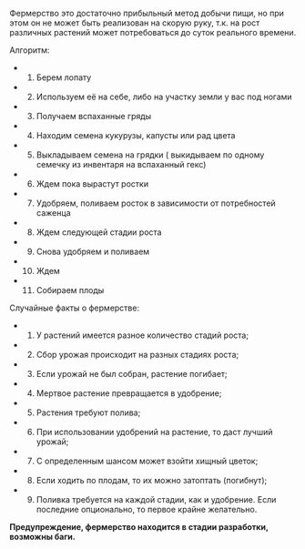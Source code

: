Фермерство это достаточно прибыльный метод добычи пищи, но при этом он не может быть реализован на скорую руку, т.к. на рост различных растений может потребоваться до суток реального времени.

Алгоритм:

- 1) Берем лопату
- 2) Используем её на себе, либо на участку земли у вас под ногами
- 3) Получаем вспаханные гряды
- 4) Находим семена кукурузы, капусты или рад цвета
- 5) Выкладываем семена на грядки ( выкидываем по одному семечку из инвентаря на вспаханный гекс)
- 6) Ждем пока вырастут ростки
- 7) Удобряем, поливаем росток в зависимости от потребностей саженца
- 8) Ждем следующей стадии роста
- 9) Снова удобряем и поливаем
- 10) Ждем
- 11) Собираем плоды

Случайные факты о фермерстве:

- 1) У растений имеется разное количество стадий роста;
- 2) Сбор урожая происходит на разных стадиях роста;
- 3) Если урожай не был собран, растение погибает;
- 4) Мертвое растение превращается в удобрение;
- 5) Растения требуют полива;
- 6) При использовании удобрений на растение, то даст лучший урожай;
- 7) С определенным шансом может взойти хищный цветок;
- 8) Если ходить по плодам, то их можно затоптать (погибнут);
- 9) Поливка требуется на каждой стадии, как и удобрение. Если последние опционально, то первое крайне желательно.

**Предупреждение, фермерство находится в стадии разработки, возможны баги.**
